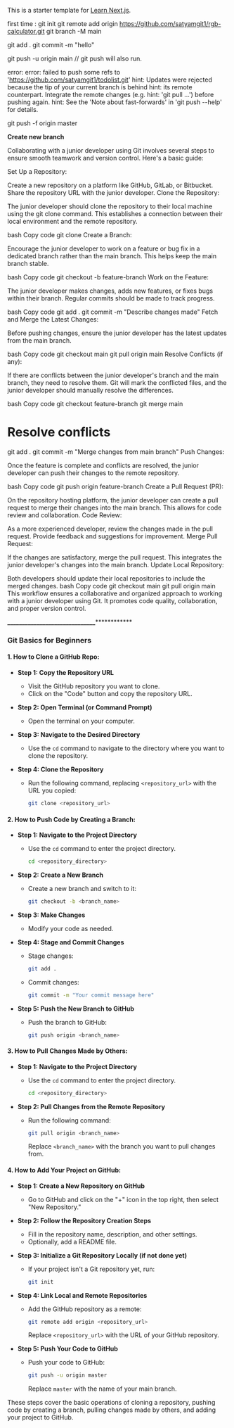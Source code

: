This is a starter template for [Learn Next.js](https://nextjs.org/learn).


first time :
git init
git remote add origin https://github.com/satyamgit1/rgb-calculator.git
git branch -M main

git add .
git commit -m "hello"

git push -u origin main // git push will also run.



error: 
error: failed to push some refs to 'https://github.com/satyamgit1/todolist.git'
hint: Updates were rejected because the tip of your current branch is behind
hint: its remote counterpart. Integrate the remote changes (e.g.
hint: 'git pull ...') before pushing again.
hint: See the 'Note about fast-forwards' in 'git push --help' for details.

git push -f origin master



******Create new branch******

Collaborating with a junior developer using Git involves several steps to ensure smooth teamwork and version control. Here's a basic guide:

Set Up a Repository:

Create a new repository on a platform like GitHub, GitLab, or Bitbucket.
Share the repository URL with the junior developer.
Clone the Repository:

The junior developer should clone the repository to their local machine using the git clone command. This establishes a connection between their local environment and the remote repository.

bash
Copy code
git clone <repository-url>
Create a Branch:

Encourage the junior developer to work on a feature or bug fix in a dedicated branch rather than the main branch. This helps keep the main branch stable.

bash
Copy code
git checkout -b feature-branch
Work on the Feature:

The junior developer makes changes, adds new features, or fixes bugs within their branch. Regular commits should be made to track progress.

bash
Copy code
git add .
git commit -m "Describe changes made"
Fetch and Merge the Latest Changes:

Before pushing changes, ensure the junior developer has the latest updates from the main branch.

bash
Copy code
git checkout main
git pull origin main
Resolve Conflicts (if any):

If there are conflicts between the junior developer's branch and the main branch, they need to resolve them. Git will mark the conflicted files, and the junior developer should manually resolve the differences.

bash
Copy code
git checkout feature-branch
git merge main
# Resolve conflicts
git add .
git commit -m "Merge changes from main branch"
Push Changes:

Once the feature is complete and conflicts are resolved, the junior developer can push their changes to the remote repository.

bash
Copy code
git push origin feature-branch
Create a Pull Request (PR):

On the repository hosting platform, the junior developer can create a pull request to merge their changes into the main branch. This allows for code review and collaboration.
Code Review:

As a more experienced developer, review the changes made in the pull request. Provide feedback and suggestions for improvement.
Merge Pull Request:

If the changes are satisfactory, merge the pull request. This integrates the junior developer's changes into the main branch.
Update Local Repository:

Both developers should update their local repositories to include the merged changes.
bash
Copy code
git checkout main
git pull origin main
This workflow ensures a collaborative and organized approach to working with a junior developer using Git. It promotes code quality, collaboration, and proper version control.










************************______________________________************************************


### Git Basics for Beginners

#### 1. How to Clone a GitHub Repo:

- **Step 1: Copy the Repository URL**
  - Visit the GitHub repository you want to clone.
  - Click on the "Code" button and copy the repository URL.

- **Step 2: Open Terminal (or Command Prompt)**
  - Open the terminal on your computer.

- **Step 3: Navigate to the Desired Directory**
  - Use the `cd` command to navigate to the directory where you want to clone the repository.

- **Step 4: Clone the Repository**
  - Run the following command, replacing `<repository_url>` with the URL you copied:
    ```bash
    git clone <repository_url>
    ```

#### 2. How to Push Code by Creating a Branch:

- **Step 1: Navigate to the Project Directory**
  - Use the `cd` command to enter the project directory.
    ```bash
    cd <repository_directory>
    ```

- **Step 2: Create a New Branch**
  - Create a new branch and switch to it:
    ```bash
    git checkout -b <branch_name>
    ```

- **Step 3: Make Changes**
  - Modify your code as needed.

- **Step 4: Stage and Commit Changes**
  - Stage changes:
    ```bash
    git add .
    ```
  - Commit changes:
    ```bash
    git commit -m "Your commit message here"
    ```

- **Step 5: Push the New Branch to GitHub**
  - Push the branch to GitHub:
    ```bash
    git push origin <branch_name>
    ```

#### 3. How to Pull Changes Made by Others:

- **Step 1: Navigate to the Project Directory**
  - Use the `cd` command to enter the project directory.
    ```bash
    cd <repository_directory>
    ```

- **Step 2: Pull Changes from the Remote Repository**
  - Run the following command:
    ```bash
    git pull origin <branch_name>
    ```
    Replace `<branch_name>` with the branch you want to pull changes from.

#### 4. How to Add Your Project on GitHub:

- **Step 1: Create a New Repository on GitHub**
  - Go to GitHub and click on the "+" icon in the top right, then select "New Repository."

- **Step 2: Follow the Repository Creation Steps**
  - Fill in the repository name, description, and other settings.
  - Optionally, add a README file.

- **Step 3: Initialize a Git Repository Locally (if not done yet)**
  - If your project isn't a Git repository yet, run:
    ```bash
    git init
    ```

- **Step 4: Link Local and Remote Repositories**
  - Add the GitHub repository as a remote:
    ```bash
    git remote add origin <repository_url>
    ```
    Replace `<repository_url>` with the URL of your GitHub repository.

- **Step 5: Push Your Code to GitHub**
  - Push your code to GitHub:
    ```bash
    git push -u origin master
    ```
    Replace `master` with the name of your main branch.

These steps cover the basic operations of cloning a repository, pushing code by creating a branch, pulling changes made by others, and adding your project to GitHub.
